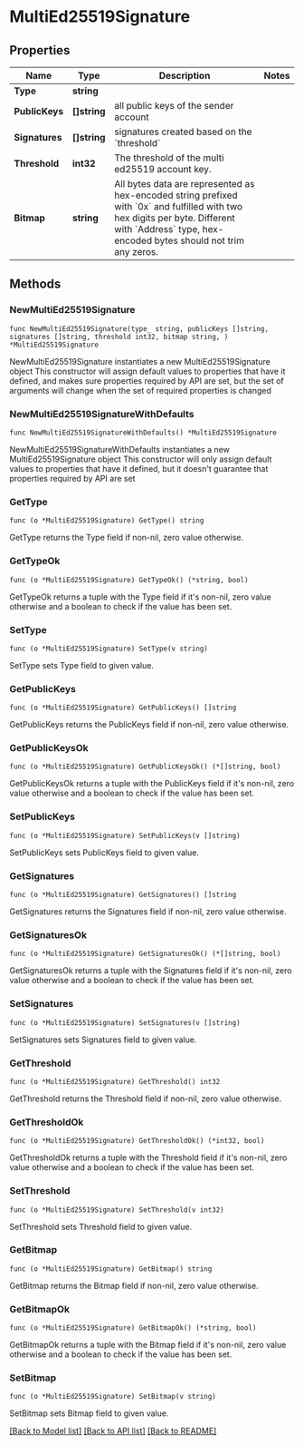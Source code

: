 # MultiEd25519Signature

## Properties

Name | Type | Description | Notes
------------ | ------------- | ------------- | -------------
**Type** | **string** |  | 
**PublicKeys** | **[]string** | all public keys of the sender account | 
**Signatures** | **[]string** | signatures created based on the &#x60;threshold&#x60; | 
**Threshold** | **int32** | The threshold of the multi ed25519 account key. | 
**Bitmap** | **string** | All bytes data are represented as hex-encoded string prefixed with &#x60;0x&#x60; and fulfilled with two hex digits per byte.  Different with &#x60;Address&#x60; type, hex-encoded bytes should not trim any zeros.  | 

## Methods

### NewMultiEd25519Signature

`func NewMultiEd25519Signature(type_ string, publicKeys []string, signatures []string, threshold int32, bitmap string, ) *MultiEd25519Signature`

NewMultiEd25519Signature instantiates a new MultiEd25519Signature object
This constructor will assign default values to properties that have it defined,
and makes sure properties required by API are set, but the set of arguments
will change when the set of required properties is changed

### NewMultiEd25519SignatureWithDefaults

`func NewMultiEd25519SignatureWithDefaults() *MultiEd25519Signature`

NewMultiEd25519SignatureWithDefaults instantiates a new MultiEd25519Signature object
This constructor will only assign default values to properties that have it defined,
but it doesn't guarantee that properties required by API are set

### GetType

`func (o *MultiEd25519Signature) GetType() string`

GetType returns the Type field if non-nil, zero value otherwise.

### GetTypeOk

`func (o *MultiEd25519Signature) GetTypeOk() (*string, bool)`

GetTypeOk returns a tuple with the Type field if it's non-nil, zero value otherwise
and a boolean to check if the value has been set.

### SetType

`func (o *MultiEd25519Signature) SetType(v string)`

SetType sets Type field to given value.


### GetPublicKeys

`func (o *MultiEd25519Signature) GetPublicKeys() []string`

GetPublicKeys returns the PublicKeys field if non-nil, zero value otherwise.

### GetPublicKeysOk

`func (o *MultiEd25519Signature) GetPublicKeysOk() (*[]string, bool)`

GetPublicKeysOk returns a tuple with the PublicKeys field if it's non-nil, zero value otherwise
and a boolean to check if the value has been set.

### SetPublicKeys

`func (o *MultiEd25519Signature) SetPublicKeys(v []string)`

SetPublicKeys sets PublicKeys field to given value.


### GetSignatures

`func (o *MultiEd25519Signature) GetSignatures() []string`

GetSignatures returns the Signatures field if non-nil, zero value otherwise.

### GetSignaturesOk

`func (o *MultiEd25519Signature) GetSignaturesOk() (*[]string, bool)`

GetSignaturesOk returns a tuple with the Signatures field if it's non-nil, zero value otherwise
and a boolean to check if the value has been set.

### SetSignatures

`func (o *MultiEd25519Signature) SetSignatures(v []string)`

SetSignatures sets Signatures field to given value.


### GetThreshold

`func (o *MultiEd25519Signature) GetThreshold() int32`

GetThreshold returns the Threshold field if non-nil, zero value otherwise.

### GetThresholdOk

`func (o *MultiEd25519Signature) GetThresholdOk() (*int32, bool)`

GetThresholdOk returns a tuple with the Threshold field if it's non-nil, zero value otherwise
and a boolean to check if the value has been set.

### SetThreshold

`func (o *MultiEd25519Signature) SetThreshold(v int32)`

SetThreshold sets Threshold field to given value.


### GetBitmap

`func (o *MultiEd25519Signature) GetBitmap() string`

GetBitmap returns the Bitmap field if non-nil, zero value otherwise.

### GetBitmapOk

`func (o *MultiEd25519Signature) GetBitmapOk() (*string, bool)`

GetBitmapOk returns a tuple with the Bitmap field if it's non-nil, zero value otherwise
and a boolean to check if the value has been set.

### SetBitmap

`func (o *MultiEd25519Signature) SetBitmap(v string)`

SetBitmap sets Bitmap field to given value.



[[Back to Model list]](../README.md#documentation-for-models) [[Back to API list]](../README.md#documentation-for-api-endpoints) [[Back to README]](../README.md)


